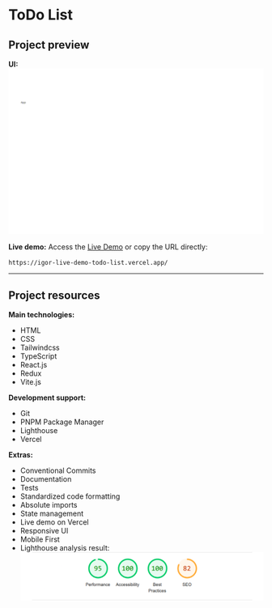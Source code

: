 # ToDo List

## Project preview

**UI:**
![Image](./public/preview.png)

**Live demo:**
Access the [Live Demo](https://igor-live-demo-todo-list.vercel.app/) or copy the URL directly:
   ```
   https://igor-live-demo-todo-list.vercel.app/
   ```

---

## Project resources

**Main technologies:**
- HTML
- CSS
- Tailwindcss
- TypeScript
- React.js
- Redux
- Vite.js

**Development support:**
- Git
- PNPM Package Manager
- Lighthouse
- Vercel

**Extras:**
- Conventional Commits
- Documentation
- Tests
- Standardized code formatting
- Absolute imports
- State management
- Live demo on Vercel
- Responsive UI
- Mobile First
- Lighthouse analysis result: ![Image](./public/lighthouse.png)